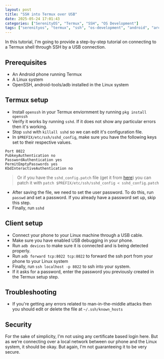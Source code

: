 ```yaml
---
layout: post
title: "SSH into Termux over USB"
date: 2025-05-24 17:01:43
categories: ["SerenityOS", "Termux", "SSH", "OS Development"]
tags: ["serenityos", "termux", "ssh", "os-development", "android", "arch-linux", "experimental"]
---
```

In this tutorial, I'm going to provide a step-by-step tutorial on connecting to a Termux shell through SSH by a USB connection.

## Prerequisites
- An Android phone running Termux
- A Linux system
- OpenSSH, android-tools/adb installed in the Linux system

## Termux setup
- Install `openssh` in your Termux enviornment by running `pkg install openssh`
- Verify it works by running `sshd`. If it does not show any particular errors then it's working.
- Stop `sshd` with `killall sshd` so we can edit it's configuration file.
- In `$PREFIX/etc/ssh/sshd_config`, make sure you have the following keys set to their respective values.
```hosts
Port 8022
PubkeyAuthentication no
PasswordAuthentication yes
PermitEmptyPasswords yes
KbdInteractiveAuthentication no
```
> Or if you have the `sshd_config.patch` file (get it from [here](https://raw.githubusercontent.com/theonlyasdk/blog-bits/refs/heads/main/blog-bits/ssh-into-termux-over-usb/sshd_config.patch)) you can patch it with `patch $PREFIX/etc/ssh/sshd_config < sshd_config.patch`
- After saving the file, we need to set the user password. To do this, run `passwd` and set a password. If you already have a password set up, skip this step.
- Finally, run `sshd`

## Client setup
- Connect your phone to your Linux machine through a USB cable.
- Make sure you have enabled USB debugging in your phone.
- Run `adb devices` to make sure it is connected and is being detected properly.
- Run `adb forward tcp:8022 tcp:8022` to forward the ssh port from your phone to your Linux system
- Finally, run `ssh localhost -p 8022` to ssh into your system.
- If it asks for a password, enter the password you previously created in the Termux setup step.

## Troubleshooting
- If you're getting any errors related to man-in-the-middle attacks then you should edit or delete the file at `~/.ssh/known_hosts`

## Security
For the sake of simplicity, I'm not using any certificate based login here. But as we're connecting over a local network between our phone and the Linux system, it should be okay. But again, I'm not guaranteeing it to be very secure.